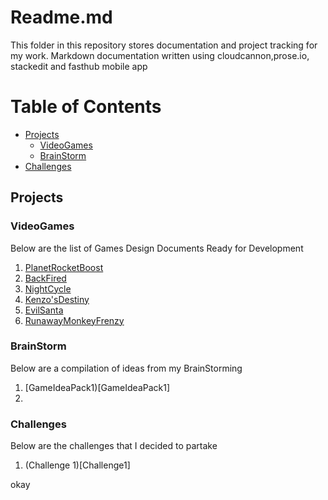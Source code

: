 # Readme.md
This folder in this repository stores documentation and project tracking for my work.
Markdown documentation written using cloudcannon,prose.io, stackedit and fasthub mobile app

# Table of Contents
- [Projects](#Projects)
	- [VideoGames](#VideoGames)
    - [BrainStorm](#BrainStorm)
- [Challenges](#Challenges)



## Projects
### VideoGames
Below are the list of Games Design Documents Ready for Development
1. [PlanetRocketBoost](https://github.com/nwy140/GameDevLog/blob/master/ProjectTracker/docs/projects/videogames/1.PlanetRocketBoost.md) 
2. [BackFired](https://github.com/nwy140/GameDevLog/blob/master/ProjectTracker/docs/projects/videogames/2.BackFired.md)  
3. [NightCycle](https://github.com/nwy140/GameDevLog/blob/master/ProjectTracker/docs/projects/videogames/3.NightCycle.md)
4. [Kenzo'sDestiny](https://github.com/nwy140/GameDevLog/blob/master/ProjectTracker/docs/projects/videogames/4.Kenzo'sDestiny.md)
5. [EvilSanta](https://github.com/nwy140/GameDevLog/blob/master/ProjectTracker/docs/projects/videogames/5.EvilSanta.md)
6. [RunawayMonkeyFrenzy](https://github.com/nwy140/GameDevLog/blob/master/ProjectTracker/docs/projects/videogames/6.RunawayMonkeyFrenzy.md)

### BrainStorm
Below are a compilation of ideas from my BrainStorming
1. [GameIdeaPack1)[GameIdeaPack1]
2. 


### Challenges
Below are the challenges that I decided to partake
1. (Challenge 1)[Challenge1]


okay


<!--stackedit_data:
eyJoaXN0b3J5IjpbMTg2NzgxOTIzNF19
-->